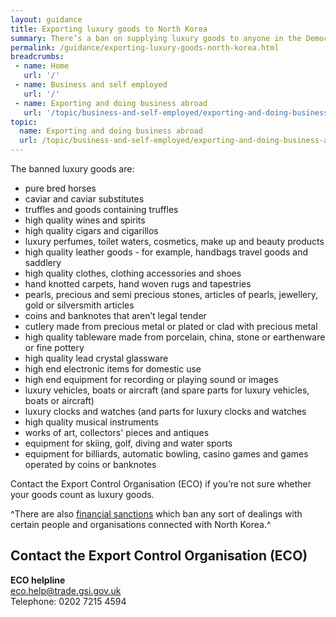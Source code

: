 ```yaml
---
layout: guidance
title: Exporting luxury goods to North Korea
summary: There’s a ban on supplying luxury goods to anyone in the Democratic People’s Republic of Korea (North Korea), directly or indirectly.
permalink: /guidance/exporting-luxury-goods-north-korea.html
breadcrumbs:
 - name: Home
   url: '/'
 - name: Business and self employed
   url: '/'
 - name: Exporting and doing business abroad
   url: '/topic/business-and-self-employed/exporting-and-doing-business-abroad.html'  
topic:
  name: Exporting and doing business abroad
  url: /topic/business-and-self-employed/exporting-and-doing-business-abroad.html
---
```

The banned luxury goods are:

- pure bred horses
- caviar and caviar substitutes
- truffles and goods containing truffles
- high quality wines and spirits
- high quality cigars and cigarillos
- luxury perfumes, toilet waters, cosmetics, make up and beauty products
- high quality leather goods - for example, handbags travel goods and saddlery
- high quality clothes, clothing accessories and shoes
- hand knotted carpets, hand woven rugs and tapestries
- pearls, precious and semi precious stones, articles of pearls, jewellery, gold or silversmith articles
- coins and banknotes that aren’t legal tender
- cutlery made from precious metal or plated or clad with precious metal
- high quality tableware made from porcelain, china, stone or earthenware or fine pottery
- high quality lead crystal glassware
- high end electronic items for domestic use
- high end equipment for recording or playing sound or images
- luxury vehicles, boats or aircraft (and spare parts for luxury vehicles, boats or aircraft)
- luxury clocks and watches (and parts for luxury clocks and watches
- high quality musical instruments
- works of art, collectors' pieces and antiques
- equipment for skiing, golf, diving and water sports
- equipment for billiards, automatic bowling, casino games and games operated by coins or banknotes

Contact the Export Control Organisation (ECO) if you’re not sure whether your goods count as luxury goods.

^There are also [financial sanctions](/guide/doing-business-financial-sanctions/overview.html) which ban any sort of dealings with certain people and organisations connected with North Korea.^

## Contact the Export Control Organisation (ECO)

**ECO helpline**  
<eco.help@trade.gsi.gov.uk>  
Telephone: 0202 7215 4594  
